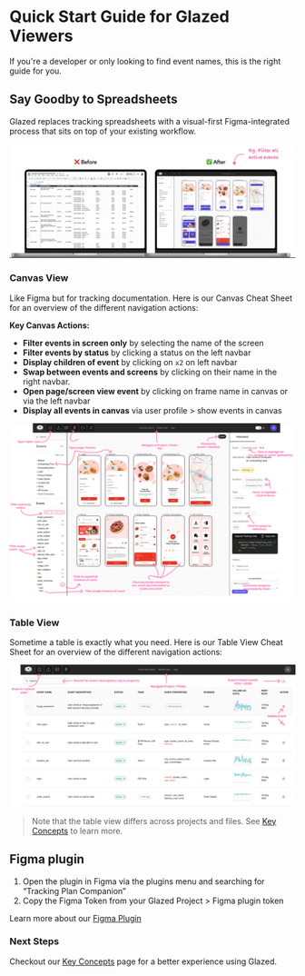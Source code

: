 # Quick Start Guide for Glazed Viewers

If you're a developer or only looking to find event names, this is the right guide for you.

## Say Goodby to Spreadsheets

Glazed replaces tracking spreadsheets with a visual-first Figma-integrated process that sits on top of your existing workflow.

![Copy Figma page URL](images/key-concepts-1.png)

### Canvas View

Like Figma but for tracking documentation. Here is our Canvas Cheat Sheet for an overview of the different navigation actions:

**Key Canvas Actions:**

- **Filter events in screen only** by selecting the name of the screen
- **Filter events by status** by clicking a status on the left navbar
- **Display children of event** by clicking on `x2` on left navbar
- **Swap between events and screens** by clicking on their name in the right navbar.
- **Open page/screen view event** by clicking on frame name in canvas or via the left navbar
- **Display all events in canvas** via user profile > show events in canvas

![Copy Figma page URL](images/cheat-sheet-canvas.png)

### Table View

Sometime a table is exactly what you need. Here is our Table View Cheat Sheet for an overview of the different navigation actions:

![Copy Figma page URL](images/cheat-sheet-table.png)

> Note that the table view differs across projects and files. See [Key Concepts](quick-start/key-concepts.md) to learn more.

## Figma plugin

1. Open the plugin in Figma via the plugins menu and searching for “Tracking Plan Companion”
2. Copy the Figma Token from your Glazed Project > Figma plugin token

Learn more about our [Figma Plugin](https://www.figma.com/community/plugin/1349786461796635832)

### Next Steps

Checkout our [Key Concepts](quick-start/key-concepts) page for a better experience using Glazed.
